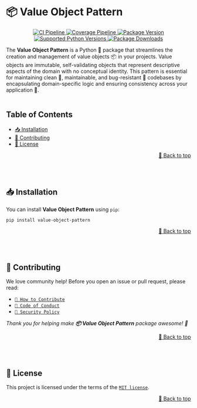 <a name="readme-top"></a>

# 📦 Value Object Pattern

<p align="center">
    <a href="https://github.com/adriamontoto/value-object-pattern/actions/workflows/ci.yaml?event=push&branch=master" target="_blank">
        <img src="https://github.com/adriamontoto/value-object-pattern/actions/workflows/ci.yaml/badge.svg?event=push&branch=master" alt="CI Pipeline">
    </a>
        <a href="https://coverage-badge.samuelcolvin.workers.dev/redirect/adriamontoto/value-object-pattern" target="_blank">
        <img src="https://coverage-badge.samuelcolvin.workers.dev/adriamontoto/value-object-pattern.svg" alt="Coverage Pipeline">
    </a>
    <a href="https://pypi.org/project/value-object-pattern" target="_blank">
        <img src="https://img.shields.io/pypi/v/value-object-pattern?color=%2334D058&label=pypi%20package" alt="Package Version">
    </a>
    <a href="https://pypi.org/project/value-object-pattern/" target="_blank">
        <img src="https://img.shields.io/pypi/pyversions/value-object-pattern.svg?color=%2334D058" alt="Supported Python Versions">
    </a>
    <a href="https://pepy.tech/projects/value-object-pattern" target="_blank">
        <img src="https://static.pepy.tech/badge/value-object-pattern/month" alt="Package Downloads">
    </a>
</p>

The **Value Object Pattern** is a Python 🐍 package that streamlines the creation and management of value objects 📦 in your projects. Value objects are immutable, self-validating objects that represent descriptive aspects of the domain with no conceptual identity. This pattern is essential for maintaining clean 🧹, maintainable, and bug-resistant 🐛 codebases by encapsulating domain-specific logic and ensuring consistency across your application 📱.
<br><br>

## Table of Contents

- [📥 Installation](#installation)
- [🤝 Contributing](#contributing)
- [🔑 License](#license)

<p align="right">
    <a href="#readme-top">🔼 Back to top</a>
</p><br><br>

<a name="installation"></a>

## 📥 Installation

You can install **Value Object Pattern** using `pip`:

```bash
pip install value-object-pattern
```

<p align="right">
    <a href="#readme-top">🔼 Back to top</a>
</p><br><br>

<a name="contributing"></a>

## 🤝 Contributing

We love community help! Before you open an issue or pull request, please read:

- [`🤝 How to Contribute`](https://github.com/adriamontoto/value-object-pattern/blob/master/.github/CONTRIBUTING.md)
- [`🧭 Code of Conduct`](https://github.com/adriamontoto/value-object-pattern/blob/master/.github/CODE_OF_CONDUCT.md)
- [`🔐 Security Policy`](https://github.com/adriamontoto/value-object-pattern/blob/master/.github/SECURITY.md)

_Thank you for helping make **📦 Value Object Pattern** package awesome! 🌟_

<p align="right">
    <a href="#readme-top">🔼 Back to top</a>
</p><br><br>

<a name="license"></a>

## 🔑 License

This project is licensed under the terms of the [`MIT license`](https://github.com/adriamontoto/value-object-pattern/blob/master/LICENSE.md).

<p align="right">
    <a href="#readme-top">🔼 Back to top</a>
</p>
